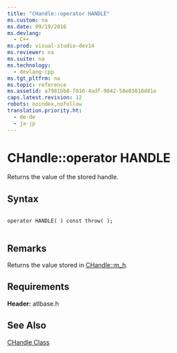 ```yaml
---
title: "CHandle::operator HANDLE"
ms.custom: na
ms.date: 09/19/2016
ms.devlang: 
  - C++
ms.prod: visual-studio-dev14
ms.reviewer: na
ms.suite: na
ms.technology: 
  - devlang-cpp
ms.tgt_pltfrm: na
ms.topic: reference
ms.assetid: a7981bb8-f016-4adf-9842-58e03018d81e
caps.latest.revision: 12
robots: noindex,nofollow
translation.priority.ht: 
  - de-de
  - ja-jp
---
```

# CHandle::operator HANDLE
Returns the value of the stored handle.  
  
## Syntax  
  
```  
  
operator HANDLE( ) const throw( );  
  
```  
  
## Remarks  
 Returns the value stored in [CHandle::m_h](../vs140/CHandle--m_h.md).  
  
## Requirements  
 **Header:** atlbase.h  
  
## See Also  
 [CHandle Class](../vs140/CHandle-Class.md)